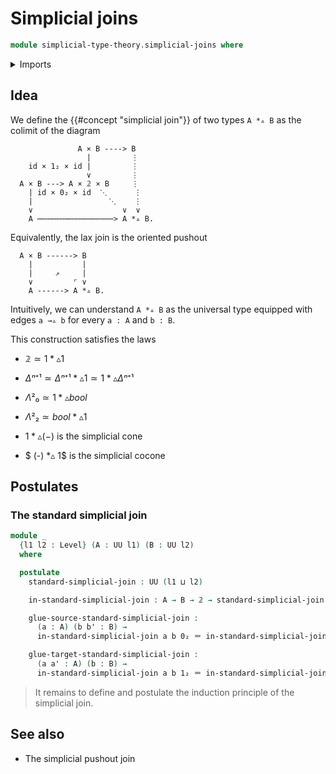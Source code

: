 # Simplicial joins

```agda
module simplicial-type-theory.simplicial-joins where
```

<details><summary>Imports</summary>

```agda
open import elementary-number-theory.natural-numbers

open import foundation.action-on-identifications-functions
open import foundation.booleans
open import foundation.cartesian-product-types
open import foundation.conjunction
open import foundation.coproduct-types
open import foundation.dependent-pair-types
open import foundation.disjunction
open import foundation.empty-types
open import foundation.equality-dependent-pair-types
open import foundation.equivalences
open import foundation.function-extensionality
open import foundation.function-types
open import foundation.functoriality-dependent-pair-types
open import foundation.homotopies
open import foundation.identity-types
open import foundation.propositions
open import foundation.sets
open import foundation.subtypes
open import foundation.type-arithmetic-dependent-pair-types
open import foundation.unit-type
open import foundation.universe-levels

open import simplicial-type-theory.directed-interval-type
open import simplicial-type-theory.inequality-directed-interval-type
open import simplicial-type-theory.simplicial-arrows

open import synthetic-homotopy-theory.cocones-under-spans
open import synthetic-homotopy-theory.joins-of-types
open import synthetic-homotopy-theory.pushouts
```

</details>

## Idea

We define the {{#concept "simplicial join"}} of two types `A *▵ B` as the
colimit of the diagram

```text
               A × B ----> B
                 |         ⋮
    id × 1₂ × id |         ⋮
                 ∨         ⋮
  A × B ---> A × 𝟚 × B     ⋮
    | id × 0₂ × id  ⋱      ⋮
    |                 ⋱    ⋮
    ∨                    ∨  ∨
    A ⋯⋯⋯⋯⋯⋯⋯⋯⋯⋯⋯⋯⋯⋯⋯⋯⋯> A *▵ B.
```

Equivalently, the lax join is the oriented pushout

```text
  A × B ------> B
    |           |
    |     ⇗     |
    ∨         ⌜ ∨
    A ------> A *▵ B.
```

Intuitively, we can understand `A *▵ B` as the universal type equipped with
edges `a →▵ b` for every `a : A` and `b : B`.

This construction satisfies the laws

- $𝟚 ≃ 1 *▵ 1$

- $Δⁿ⁺¹ ≃ Δⁿ⁺¹ *▵ 1 ≃ 1 *▵ Δⁿ⁺¹$

- $Λ²₀ ≃ 1 *▵ bool$

- $Λ²₂ ≃ bool *▵ 1$

- $1 *▵ (-)$ is the simplicial cone

- $ (-) \*▵ 1$ is the simplicial cocone

## Postulates

### The standard simplicial join

```agda
module _
  {l1 l2 : Level} (A : UU l1) (B : UU l2)
  where

  postulate
    standard-simplicial-join : UU (l1 ⊔ l2)

    in-standard-simplicial-join : A → B → 𝟚 → standard-simplicial-join

    glue-source-standard-simplicial-join :
      (a : A) (b b' : B) →
      in-standard-simplicial-join a b 0₂ ＝ in-standard-simplicial-join a b' 0₂

    glue-target-standard-simplicial-join :
      (a a' : A) (b : B) →
      in-standard-simplicial-join a b 1₂ ＝ in-standard-simplicial-join a' b 1₂
```

> It remains to define and postulate the induction principle of the simplicial
> join.

## See also

- The simplicial pushout join
